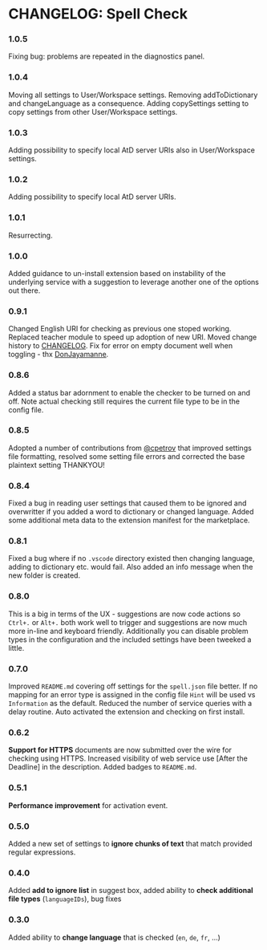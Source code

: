 # CHANGELOG: Spell Check

### 1.0.5
Fixing bug: problems are repeated in the diagnostics panel.

### 1.0.4
Moving all settings to User/Workspace settings.
Removing addToDictionary and changeLanguage as a consequence.
Adding copySettings setting to copy settings from other User/Workspace settings.

### 1.0.3
Adding possibility to specify local AtD server URIs also in User/Workspace settings.

### 1.0.2
Adding possibility to specify local AtD server URIs.

### 1.0.1
Resurrecting.

### 1.0.0
Added guidance to un-install extension based on instability of the underlying service with a suggestion to leverage another one of the options out there.

### 0.9.1
Changed English URI for checking as previous one stoped working.  Replaced teacher module to speed up adoption of new URI.  Moved change history to [CHANGELOG](CHANGELOG.md).  Fix for error on empty document well when toggling - thx [DonJayamanne](https://github.com/DonJayamanne).

### 0.8.6
Added a status bar adornment to enable the checker to be turned on and off.  Note actual checking still requires the current file type to be in the config file.

### 0.8.5
Adopted a number of contributions from [@cpetrov](https://github.com/cpetrov) that improved settings file formatting, resolved some setting file errors and corrected the base plaintext setting THANKYOU!

### 0.8.4
Fixed a bug in reading user settings that caused them to be ignored and overwritter if you added a word to dictionary or changed language.  Added some additional meta data to the extension manifest for the marketplace.

### 0.8.1
Fixed a bug where if no `.vscode` directory existed then changing language, adding to dictionary etc. would fail.  Also added an info message when the new folder is created.

### 0.8.0
This is a big in terms of the UX - suggestions are now code actions so `Ctrl+.` or `Alt+.` both work well to trigger and suggestions are now much more in-line and keyboard friendly.  Additionally you can disable problem types in the configuration and the included settings have been tweeked a little.

### 0.7.0
Improved `README.md` covering off settings for the `spell.json` file better.  If no mapping for an error type is assigned in the config file `Hint` will be used vs `Information` as the default.  Reduced the number of service queries with a delay routine.  Auto activated the extension and checking on first install.

### 0.6.2
**Support for HTTPS** documents are now submitted over the wire for checking using HTTPS.  Increased visibility of web service use [After the Deadline] in the description.  Added badges to `README.md`.

### 0.5.1
**Performance improvement** for activation event.

### 0.5.0
Added a new set of settings to **ignore chunks of text** that match provided regular expressions.

### 0.4.0
Added **add to ignore list** in suggest box, added ability to **check additional file types** (`languageIDs`), bug fixes

### 0.3.0
Added ability to **change language** that is checked (`en`, `de`, `fr`, ...)
